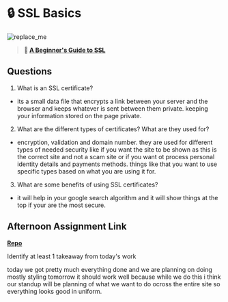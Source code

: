 # 🔒 SSL Basics

![replace_me](https://codeworks.blob.core.windows.net/public/assets/img/illustrations/placeholder.svg)

> **📖 [A Beginner's Guide to SSL](https://codeworksacademy.com/fs-student-guide/resources/wk8-9/07-SSL)**

## Questions

1. What is an SSL certificate?

- its a small data file that encrypts a link between your server and the browser and keeps whatever is sent between them private. keeping your information stored on the page private.

2. What are the different types of certificates? What are they used for?

- encryption, validation and domain number. they are used for different types of needed security like if you want the site to be shown as this is the correct site and not a scam site or if you want ot process personal identity details and payments methods. things like that you want to use specific types based on what you are using it for.

3. What are some benefits of using SSL certificates?

- it will help in your google search algorithm and it will show things at the top if your are the most secure.

## Afternoon Assignment Link

**[Repo](https://github.com/Andrew-Greenlaw/<ASSIGNMENT_REPO>)**

Identify at least 1 takeaway from today's work

today we got pretty much everything done and we are planning on doing mostly styling tomorrow it should work well because while we do this i think our standup will be planning of what we want to do ocross the entire site so everything looks good in uniform.

